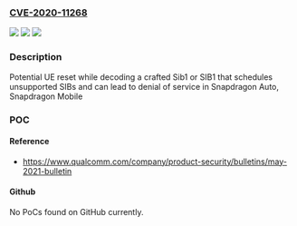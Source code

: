 ### [CVE-2020-11268](https://cve.mitre.org/cgi-bin/cvename.cgi?name=CVE-2020-11268)
![](https://img.shields.io/static/v1?label=Product&message=Snapdragon%20Auto%2C%20Snapdragon%20Mobile&color=blue)
![](https://img.shields.io/static/v1?label=Version&message=APQ8009%2C%20APQ8016%2C%20APQ8074%2C%20APQ8084%2C%20APQ8094%2C%20AR6003%2C%20MDM8215%2C%20MDM8215M%2C%20MDM8615M%2C%20MDM9215%2C%20MDM9235M%2C%20MDM9310%2C%20MDM9609%2C%20MDM9615%2C%20MDM9615M%2C%20MDM9635M%2C%20MDM9640%2C%20MDM9645%2C%20MSM8108%2C%20MSM8208%2C%20MSM8209%2C%20MSM8216%2C%20MSM8274%2C%20MSM8608%2C%20MSM8674%2C%20MSM8916%2C%20MSM8929%2C%20MSM8939%2C%20MSM8974%2C%20MSM8974P%2C%20MSM8994%2C%20PM8018%2C%20PM8841%2C%20PM8909%2C%20PM8916%2C%20PM8941%2C%20PM8994%2C%20PMD9635%2C%20PMD9645%2C%20PMI8994%2C%20QCA1990%2C%20QCA6174%2C%20QCA6174A%2C%20QCA6584%2C%20QFE1035%2C%20QFE1040%2C%20QFE1045%2C%20QFE1100%2C%20QFE1101%2C%20QFE1520%2C%20QFE1550%2C%20QFE2101%2C%20QFE2310%2C%20QFE2320%2C%20QFE2330%2C%20QFE2340%2C%20QFE2520%2C%20QFE2550%2C%20QFE2720%2C%20QFE3100%2C%20QFE3320%2C%20QFE3335%2C%20QFE3340%2C%20QFE3345%2C%20SD210%2C%20SMB1360%2C%20WCD9306%2C%20WCD9330%2C%20WCN3610%2C%20WCN3620%2C%20WCN3660%2C%20WCN3660A%2C%20WCN3660B%2C%20WCN3680%2C%20WCN3680B%2C%20WFR1620%2C%20WGR7640%2C%20WTR1605%2C%20WTR1605L%2C%20WTR1625%2C%20WTR1625L%2C%20WTR2605%2C%20WTR2955%2C%20WTR3925%2C%20WTR4605%2C%20WTR4905%20&color=brightgreen)
![](https://img.shields.io/static/v1?label=Vulnerability&message=Improper%20Input%20Validation%20in%20LTE&color=brightgreen)

### Description

Potential UE reset while decoding a crafted Sib1 or SIB1 that schedules unsupported SIBs and can lead to denial of service in Snapdragon Auto, Snapdragon Mobile

### POC

#### Reference
- https://www.qualcomm.com/company/product-security/bulletins/may-2021-bulletin

#### Github
No PoCs found on GitHub currently.


